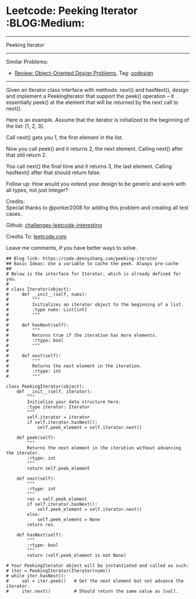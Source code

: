 # Leetcode: Peeking Iterator     :BLOG:Medium:


---

Peeking Iterator  

---

Similar Problems:  
-   [Review: Object-Oriented Design Problems](https://code.dennyzhang.com/review-oodesign), Tag: [oodesign](https://code.dennyzhang.com/tag/oodesign)

---

Given an Iterator class interface with methods: next() and hasNext(), design and implement a PeekingIterator that support the peek() operation &#x2013; it essentially peek() at the element that will be returned by the next call to next().  

Here is an example. Assume that the iterator is initialized to the beginning of the list: [1, 2, 3].  

Call next() gets you 1, the first element in the list.  

Now you call peek() and it returns 2, the next element. Calling next() after that still return 2.  

You call next() the final time and it returns 3, the last element. Calling hasNext() after that should return false.  

Follow up: How would you extend your design to be generic and work with all types, not just integer?  

Credits:  
Special thanks to @porker2008 for adding this problem and creating all test cases.  

Github: [challenges-leetcode-interesting](https://github.com/DennyZhang/challenges-leetcode-interesting/tree/master/peeking-iterator)  

Credits To: [leetcode.com](https://leetcode.com/problems/peeking-iterator/description/)  

Leave me comments, if you have better ways to solve.  

    ## Blog link: https://code.dennyzhang.com/peeking-iterator
    ## Basic Ideas: Use a variable to cache the peek. Always pre-cache
    ##
    # Below is the interface for Iterator, which is already defined for you.
    #
    # class Iterator(object):
    #     def __init__(self, nums):
    #         """
    #         Initializes an iterator object to the beginning of a list.
    #         :type nums: List[int]
    #         """
    #
    #     def hasNext(self):
    #         """
    #         Returns true if the iteration has more elements.
    #         :rtype: bool
    #         """
    #
    #     def next(self):
    #         """
    #         Returns the next element in the iteration.
    #         :rtype: int
    #         """
    
    class PeekingIterator(object):
        def __init__(self, iterator):
            """
            Initialize your data structure here.
            :type iterator: Iterator
            """
            self.iterator = iterator
            if self.iterator.hasNext():
                self.peek_element = self.iterator.next()
    
        def peek(self):
            """
            Returns the next element in the iteration without advancing the iterator.
            :rtype: int
            """
            return self.peek_element        
    
        def next(self):
            """
            :rtype: int
            """
            res = self.peek_element
            if self.iterator.hasNext():
                self.peek_element = self.iterator.next()
            else:
                self.peek_element = None
            return res
    
        def hasNext(self):
            """
            :rtype: bool
            """
            return (self.peek_element is not None)
    
    # Your PeekingIterator object will be instantiated and called as such:
    # iter = PeekingIterator(Iterator(nums))
    # while iter.hasNext():
    #     val = iter.peek()   # Get the next element but not advance the iterator.
    #     iter.next()         # Should return the same value as [val].